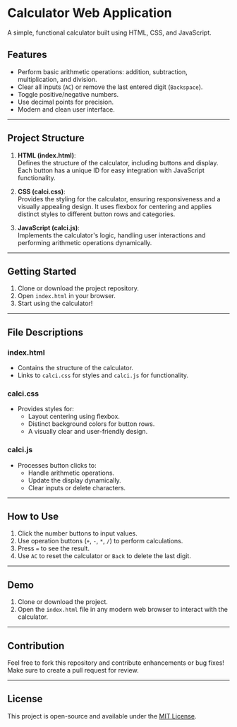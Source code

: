# Calculator Web Application

A simple, functional calculator built using HTML, CSS, and JavaScript.

## Features

- Perform basic arithmetic operations: addition, subtraction, multiplication, and division.
- Clear all inputs (`AC`) or remove the last entered digit (`Backspace`).
- Toggle positive/negative numbers.
- Use decimal points for precision.
- Modern and clean user interface.

---

## Project Structure

1. **HTML (index.html)**:  
   Defines the structure of the calculator, including buttons and display. Each button has a unique ID for easy integration with JavaScript functionality.

2. **CSS (calci.css)**:  
   Provides the styling for the calculator, ensuring responsiveness and a visually appealing design. It uses flexbox for centering and applies distinct styles to different button rows and categories.

3. **JavaScript (calci.js)**:  
   Implements the calculator's logic, handling user interactions and performing arithmetic operations dynamically.

---

## Getting Started

1. Clone or download the project repository.
2. Open `index.html` in your browser.
3. Start using the calculator!

---

## File Descriptions

### index.html

- Contains the structure of the calculator.
- Links to `calci.css` for styles and `calci.js` for functionality.

### calci.css

- Provides styles for:
  - Layout centering using flexbox.
  - Distinct background colors for button rows.
  - A visually clear and user-friendly design.

### calci.js

- Processes button clicks to:
  - Handle arithmetic operations.
  - Update the display dynamically.
  - Clear inputs or delete characters.

---

## How to Use

1. Click the number buttons to input values.
2. Use operation buttons (`+`, `-`, `*`, `/`) to perform calculations.
3. Press `=` to see the result.
4. Use `AC` to reset the calculator or `Back` to delete the last digit.

---

## Demo

1. Clone or download the project.
2. Open the `index.html` file in any modern web browser to interact with the calculator.

---

## Contribution

Feel free to fork this repository and contribute enhancements or bug fixes! Make sure to create a pull request for review.

---

## License

This project is open-source and available under the [MIT License](LICENSE).

